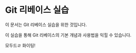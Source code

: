 Git 리베이스 실습
=================

이 문서는 Git 리베이스 실습을 위한 것입니다.

이 실습을 통해 Git 리베이스의 기본 개념과 사용법을 익힐 수 있습니다.

모두드ㄹ 화이팅!
